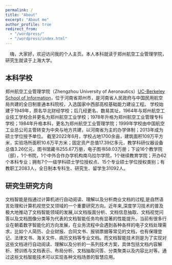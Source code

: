 ```yaml
---
permalink: /
title: "About"
excerpt: "About me"
author_profile: true
redirect_from: 
  - "/wordpress/"
  - "/wordpress/index.html"
---
```


<!-- {% include base_path %} -->
　嗨，大家好，欢迎访问我的个人主页。本人本科就读于郑州航空工业管理学院，研究生就读于上海大学。


## 本科学校
<!-- I use qualitative, quantitative, and computational methods to holistically investigate socio-technical systems of technology and knowledge production. I have a particular focus on decentralized communities and institutions, such as open source software, scientific research, peer production platforms (like Wikipedia), and social media sites. Most of my previous work has focused on [Wikipedia](http://enwp.org/Wikipedia), where I've studied the people and algorithms that produce and maintain an open encyclopedia. I’ve also studied scientific research networks and projects, including the [Long-Term Ecological Research Network](https://lternet.edu/), the [Open Science Grid](https://www.opensciencegrid.org/), and the [Moore-Sloan Data Science Environments](http://msdse.org/). I study topics including newcomer socialization, cooperation and conflict, community governance, specialization and professionalization, information verification and quality control, hackathons and community workshops, the roles of support staff and technicians, bias and discrimination, and diversity and inclusion. I also often focus on how these issues all intersect with and are embedded in the design of software and automated systems. -->

郑州航空工业管理学院（Zhengzhou University of Aeronautics）[UC-Berkeley School of Information]([http://ischool.berkeley.edu](http://zua.edu.cn/))，位于河南省郑州市，是河南省人民政府与中国民用航空局共建的全日制普通本科院校，入选国家中西部高校基础能力建设工程。
学校始建于1949年，原名华北财经学校；后几经更名、数易其址，1964年与郑州航空工业技工学校合并更名为郑州航空工业学校；1978年升格为郑州航空工业管理专科学校；1984年升格本科，更名为郑州航空工业管理学院；1999年学校由中国航空工业总公司主管转变为中央与地方共建，以河南省为主的办学体制；2013年成为硕士学位授予单位。
截至2022年6月，学校占地1700余亩，建筑面积109万平方米，实验场所面积10.6万平方米；固定资产总值17.39亿多元，教学科研仪器设备总值3.26亿元，图书馆藏书255.67万册，电子图书58.03万册；下设16个教学院（部），1个书院，1个中外合作办学机构南乌拉尔学院，1个继续教育学院；开办62个本科专业；拥有7个一级学科硕士学位授权点、15个专业硕士学位授权类别；有教职工2083人，全日制本专科生、研究生、留学生31092人。

<!-- I received my Ph.D from the [UC-Berkeley School of Information](http://ischool.berkeley.edu), my M.A. from the [Communication, Culture, and Technology program](http://cct.georgetown.edu) at Georgetown University, and my B.A. in [the Humanities program](https://liberalarts.utexas.edu/humanities/) at the University of Texas at Austin. For just under five years after receiving my Ph.D, I was at the [Berkeley Institute for Data Science](https://bids.berkeley.edu) as a staff ethnographer. At BIDS, I was first a postdoctoral scholar, then became a principal investigator and led several research and education efforts, including the institute’s Data Science Studies efforts and the [Best Practices in Data Science](https://osf.io/ctfqn/) series.
 -->
## 研究生研究方向
文档智能是指通过计算机进行自动阅读、理解以及分析商业文档的过程,是自然语言处理和计算机视觉交叉领域的一个重要研究方向。近年来,深度学习技术的普及极大地推动了文档智能领域的发展,以文档版面分析、文档信息抽取、文档视觉问答以及文档图像分类等为代表的文档智能任务均有显著的性能提升。当前有很多行业在朝着数字智能化的方向发展，在业务流程中会遇到各种各样的电子文档处理需求，比如个人简历、企业财报、合同文书、报销票据等常见的文档，也有保理登记、法律文书、海关文件、病历文档等专业文档。而文档智能技术则是为了实现对这些文档进行自动阅读、理解以及分析的一系列技术方案，具体包括文档内容解析、预训练与文档表示、布局分析、文档抽取问答、分类聚类以及内容比对等。通过这些文档智能技术可以实现各种文档场景的智慧应用。


